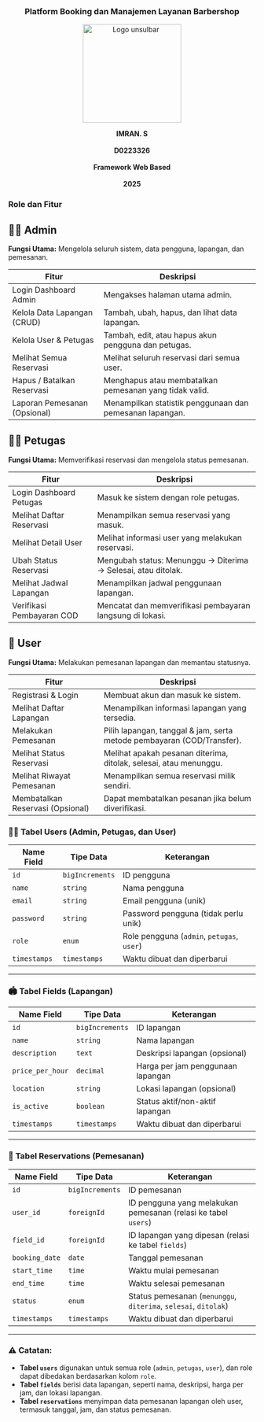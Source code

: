 <!-- <p align="center"><a href="https://laravel.com" target="_blank"><img src="https://raw.githubusercontent.com/laravel/art/master/logo-lockup/5%20SVG/2%20CMYK/1%20Full%20Color/laravel-logolockup-cmyk-red.svg" width="400" alt="Laravel Logo"></a></p>

<p align="center">
<a href="https://github.com/laravel/framework/actions"><img src="https://github.com/laravel/framework/workflows/tests/badge.svg" alt="Build Status"></a>
<a href="https://packagist.org/packages/laravel/framework"><img src="https://img.shields.io/packagist/dt/laravel/framework" alt="Total Downloads"></a>
<a href="https://packagist.org/packages/laravel/framework"><img src="https://img.shields.io/packagist/v/laravel/framework" alt="Latest Stable Version"></a>
<a href="https://packagist.org/packages/laravel/framework"><img src="https://img.shields.io/packagist/l/laravel/framework" alt="License"></a>
</p>

## About Laravel

Laravel is a web application framework with expressive, elegant syntax. We believe development must be an enjoyable and creative experience to be truly fulfilling. Laravel takes the pain out of development by easing common tasks used in many web projects, such as:

- [Simple, fast routing engine](https://laravel.com/docs/routing).
- [Powerful dependency injection container](https://laravel.com/docs/container).
- Multiple back-ends for [session](https://laravel.com/docs/session) and [cache](https://laravel.com/docs/cache) storage.
- Expressive, intuitive [database ORM](https://laravel.com/docs/eloquent).
- Database agnostic [schema migrations](https://laravel.com/docs/migrations).
- [Robust background job processing](https://laravel.com/docs/queues).
- [Real-time event broadcasting](https://laravel.com/docs/broadcasting).

Laravel is accessible, powerful, and provides tools required for large, robust applications.

## Learning Laravel

Laravel has the most extensive and thorough [documentation](https://laravel.com/docs) and video tutorial library of all modern web application frameworks, making it a breeze to get started with the framework.

You may also try the [Laravel Bootcamp](https://bootcamp.laravel.com), where you will be guided through building a modern Laravel application from scratch.

If you don't feel like reading, [Laracasts](https://laracasts.com) can help. Laracasts contains thousands of video tutorials on a range of topics including Laravel, modern PHP, unit testing, and JavaScript. Boost your skills by digging into our comprehensive video library.

## Laravel Sponsors

We would like to extend our thanks to the following sponsors for funding Laravel development. If you are interested in becoming a sponsor, please visit the [Laravel Partners program](https://partners.laravel.com).

### Premium Partners

- **[Vehikl](https://vehikl.com/)**
- **[Tighten Co.](https://tighten.co)**
- **[Kirschbaum Development Group](https://kirschbaumdevelopment.com)**
- **[64 Robots](https://64robots.com)**
- **[Curotec](https://www.curotec.com/services/technologies/laravel/)**
- **[DevSquad](https://devsquad.com/hire-laravel-developers)**
- **[Redberry](https://redberry.international/laravel-development/)**
- **[Active Logic](https://activelogic.com)**

## Contributing

Thank you for considering contributing to the Laravel framework! The contribution guide can be found in the [Laravel documentation](https://laravel.com/docs/contributions).

## Code of Conduct

In order to ensure that the Laravel community is welcoming to all, please review and abide by the [Code of Conduct](https://laravel.com/docs/contributions#code-of-conduct).

## Security Vulnerabilities

If you discover a security vulnerability within Laravel, please send an e-mail to Taylor Otwell via [taylor@laravel.com](mailto:taylor@laravel.com). All security vulnerabilities will be promptly addressed.

## License

The Laravel framework is open-sourced software licensed under the [MIT license](https://opensource.org/licenses/MIT). -->

<br>
<h3 align="center">Platform Booking dan Manajemen Layanan Barbershop</h3>
<p align="center">
  <img src="https://github.com/user-attachments/assets/8959c24a-9c85-4558-bef0-a95cdae59a86" alt="Logo unsulbar" width="200"/>
</p>

<p align="center">
  <strong>IMRAN. S</strong><br/><br/>
  <strong>D0223326</strong><br/><br/>
  <strong>Framework Web Based</strong><br/><br/>
  <strong>2025</strong>
</p>

<h3>Role dan Fitur</h3>

## 🧑‍💼 Admin

**Fungsi Utama:** Mengelola seluruh sistem, data pengguna, lapangan, dan pemesanan.

| Fitur                           | Deskripsi                                                                 |
|---------------------------------|---------------------------------------------------------------------------|
| Login Dashboard Admin           | Mengakses halaman utama admin.                                            |
| Kelola Data Lapangan (CRUD)     | Tambah, ubah, hapus, dan lihat data lapangan.                            |
| Kelola User & Petugas           | Tambah, edit, atau hapus akun pengguna dan petugas.                       |
| Melihat Semua Reservasi         | Melihat seluruh reservasi dari semua user.                               |
| Hapus / Batalkan Reservasi      | Menghapus atau membatalkan pemesanan yang tidak valid.                   |
| Laporan Pemesanan (Opsional)    | Menampilkan statistik penggunaan dan pemesanan lapangan.                |

## 🧑‍🔧 Petugas

**Fungsi Utama:** Memverifikasi reservasi dan mengelola status pemesanan.

| Fitur                          | Deskripsi                                                                  |
|--------------------------------|----------------------------------------------------------------------------|
| Login Dashboard Petugas        | Masuk ke sistem dengan role petugas.                                       |
| Melihat Daftar Reservasi       | Menampilkan semua reservasi yang masuk.                                   |
| Melihat Detail User            | Melihat informasi user yang melakukan reservasi.                          |
| Ubah Status Reservasi          | Mengubah status: Menunggu → Diterima → Selesai, atau ditolak.            |
| Melihat Jadwal Lapangan        | Menampilkan jadwal penggunaan lapangan.                                   |
| Verifikasi Pembayaran COD      | Mencatat dan memverifikasi pembayaran langsung di lokasi.                |

## 🧑 User

**Fungsi Utama:** Melakukan pemesanan lapangan dan memantau statusnya.

| Fitur                          | Deskripsi                                                                 |
|--------------------------------|---------------------------------------------------------------------------|
| Registrasi & Login             | Membuat akun dan masuk ke sistem.                                         |
| Melihat Daftar Lapangan        | Menampilkan informasi lapangan yang tersedia.                            |
| Melakukan Pemesanan            | Pilih lapangan, tanggal & jam, serta metode pembayaran (COD/Transfer).   |
| Melihat Status Reservasi       | Melihat apakah pesanan diterima, ditolak, selesai, atau menunggu.        |
| Melihat Riwayat Pemesanan      | Menampilkan semua reservasi milik sendiri.                               |
| Membatalkan Reservasi (Opsional) | Dapat membatalkan pesanan jika belum diverifikasi.                     |



### 🧑‍💼 **Tabel Users** (Admin, Petugas, dan User)

| Name Field    | Tipe Data      | Keterangan                               |
|---------------|----------------|------------------------------------------|
| `id`          | `bigIncrements`| ID pengguna                              |
| `name`        | `string`       | Nama pengguna                            |
| `email`       | `string`       | Email pengguna (unik)                    |
| `password`    | `string`       | Password pengguna (tidak perlu unik)     |
| `role`        | `enum`         | Role pengguna (`admin`, `petugas`, `user`)|
| `timestamps`  | `timestamps`   | Waktu dibuat dan diperbarui              |

---

### 🏟️ **Tabel Fields** (Lapangan)

| Name Field        | Tipe Data      | Keterangan                                           |
|-------------------|----------------|------------------------------------------------------|
| `id`              | `bigIncrements`| ID lapangan                                          |
| `name`            | `string`       | Nama lapangan                                        |
| `description`     | `text`         | Deskripsi lapangan (opsional)                        |
| `price_per_hour`  | `decimal`      | Harga per jam penggunaan lapangan                    |
| `location`        | `string`       | Lokasi lapangan (opsional)                           |
| `is_active`       | `boolean`      | Status aktif/non-aktif lapangan                      |
| `timestamps`      | `timestamps`   | Waktu dibuat dan diperbarui                           |

---

### 📅 **Tabel Reservations** (Pemesanan)

| Name Field       | Tipe Data      | Keterangan                                                   |
|------------------|----------------|--------------------------------------------------------------|
| `id`             | `bigIncrements`| ID pemesanan                                                 |
| `user_id`        | `foreignId`    | ID pengguna yang melakukan pemesanan (relasi ke tabel `users`)|
| `field_id`       | `foreignId`    | ID lapangan yang dipesan (relasi ke tabel `fields`)          |
| `booking_date`   | `date`         | Tanggal pemesanan                                            |
| `start_time`     | `time`         | Waktu mulai pemesanan                                         |
| `end_time`       | `time`         | Waktu selesai pemesanan                                       |
| `status`         | `enum`         | Status pemesanan (`menunggu`, `diterima`, `selesai`, `ditolak`)|
| `timestamps`     | `timestamps`   | Waktu dibuat dan diperbarui                                   |

---

### ⚠️ **Catatan:**
- **Tabel `users`** digunakan untuk semua role (`admin`, `petugas`, `user`), dan role dapat dibedakan berdasarkan kolom `role`.
- **Tabel `fields`** berisi data lapangan, seperti nama, deskripsi, harga per jam, dan lokasi lapangan.
- **Tabel `reservations`** menyimpan data pemesanan lapangan oleh user, termasuk tanggal, jam, dan status pemesanan.

